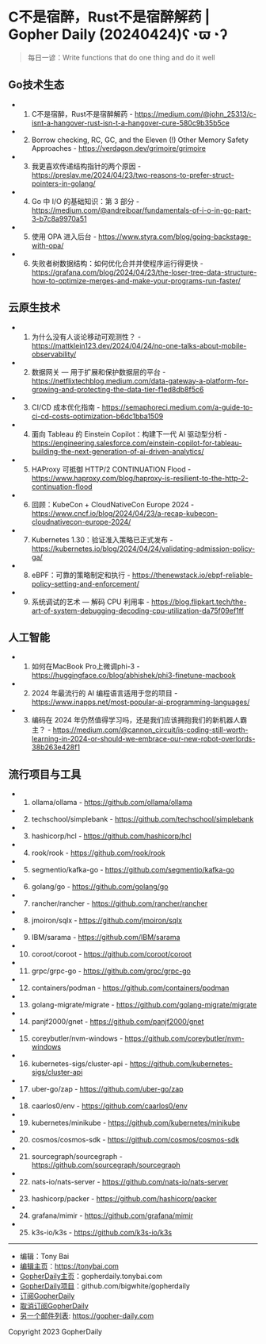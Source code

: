 # C不是宿醉，Rust不是宿醉解药 | Gopher Daily (20240424)ʕ◔ϖ◔ʔ

>每日一谚：Write functions that do one thing and do it well

## Go技术生态


- 1. C不是宿醉，Rust不是宿醉解药 - https://medium.com/@john_25313/c-isnt-a-hangover-rust-isn-t-a-hangover-cure-580c9b35b5ce

- 2. Borrow checking, RC, GC, and the Eleven (!) Other Memory Safety Approaches - https://verdagon.dev/grimoire/grimoire

- 3. 我更喜欢传递结构指针的两个原因 - https://preslav.me/2024/04/23/two-reasons-to-prefer-struct-pointers-in-golang/

- 4. Go 中 I/O 的基础知识：第 3 部分 - https://medium.com/@andreiboar/fundamentals-of-i-o-in-go-part-3-b7c8a9970a51

- 5. 使用 OPA 进入后台 - https://www.styra.com/blog/going-backstage-with-opa/

- 6. 失败者树数据结构：如何优化合并并使程序运行得更快 - https://grafana.com/blog/2024/04/23/the-loser-tree-data-structure-how-to-optimize-merges-and-make-your-programs-run-faster/


## 云原生技术


- 1. 为什么没有人谈论移动可观测性？ - https://mattklein123.dev/2024/04/24/no-one-talks-about-mobile-observability/

- 2. 数据网关 — 用于扩展和保护数据层的平台 - https://netflixtechblog.medium.com/data-gateway-a-platform-for-growing-and-protecting-the-data-tier-f1ed8db8f5c6

- 3. CI/CD 成本优化指南 - https://semaphoreci.medium.com/a-guide-to-ci-cd-costs-optimization-b6dc1bba1509

- 4. 面向 Tableau 的 Einstein Copilot：构建下一代 AI 驱动型分析 - https://engineering.salesforce.com/einstein-copilot-for-tableau-building-the-next-generation-of-ai-driven-analytics/

- 5. HAProxy 可抵御 HTTP/2 CONTINUATION Flood - https://www.haproxy.com/blog/haproxy-is-resilient-to-the-http-2-continuation-flood

- 6. 回顾：KubeCon &#43; CloudNativeCon Europe 2024 - https://www.cncf.io/blog/2024/04/23/a-recap-kubecon-cloudnativecon-europe-2024/

- 7. Kubernetes 1.30：验证准入策略已正式发布 - https://kubernetes.io/blog/2024/04/24/validating-admission-policy-ga/

- 8. eBPF：可靠的策略制定和执行 - https://thenewstack.io/ebpf-reliable-policy-setting-and-enforcement/

- 9. 系统调试的艺术 — 解码 CPU 利用率 - https://blog.flipkart.tech/the-art-of-system-debugging-decoding-cpu-utilization-da75f09ef1ff


## 人工智能


- 1. 如何在MacBook Pro上微调phi-3 - https://huggingface.co/blog/abhishek/phi3-finetune-macbook

- 2. 2024 年最流行的 AI 编程语言适用于您的项目 - https://www.inapps.net/most-popular-ai-programming-languages/

- 3. 编码在 2024 年仍然值得学习吗，还是我们应该拥抱我们的新机器人霸主？ - https://medium.com/@cannon_circuit/is-coding-still-worth-learning-in-2024-or-should-we-embrace-our-new-robot-overlords-38b263e428f1


## 流行项目与工具


- 1. ollama/ollama - https://github.com/ollama/ollama

- 2. techschool/simplebank - https://github.com/techschool/simplebank

- 3. hashicorp/hcl - https://github.com/hashicorp/hcl

- 4. rook/rook - https://github.com/rook/rook

- 5. segmentio/kafka-go - https://github.com/segmentio/kafka-go

- 6. golang/go - https://github.com/golang/go

- 7. rancher/rancher - https://github.com/rancher/rancher

- 8. jmoiron/sqlx - https://github.com/jmoiron/sqlx

- 9. IBM/sarama - https://github.com/IBM/sarama

- 10. coroot/coroot - https://github.com/coroot/coroot

- 11. grpc/grpc-go - https://github.com/grpc/grpc-go

- 12. containers/podman - https://github.com/containers/podman

- 13. golang-migrate/migrate - https://github.com/golang-migrate/migrate

- 14. panjf2000/gnet - https://github.com/panjf2000/gnet

- 15. coreybutler/nvm-windows - https://github.com/coreybutler/nvm-windows

- 16. kubernetes-sigs/cluster-api - https://github.com/kubernetes-sigs/cluster-api

- 17. uber-go/zap - https://github.com/uber-go/zap

- 18. caarlos0/env - https://github.com/caarlos0/env

- 19. kubernetes/minikube - https://github.com/kubernetes/minikube

- 20. cosmos/cosmos-sdk - https://github.com/cosmos/cosmos-sdk

- 21. sourcegraph/sourcegraph - https://github.com/sourcegraph/sourcegraph

- 22. nats-io/nats-server - https://github.com/nats-io/nats-server

- 23. hashicorp/packer - https://github.com/hashicorp/packer

- 24. grafana/mimir - https://github.com/grafana/mimir

- 25. k3s-io/k3s - https://github.com/k3s-io/k3s


----

- 编辑：Tony Bai
- [编辑主页](https://tonybai.com)：https://tonybai.com
- [GopherDaily主页](https://gopherdaily.tonybai.com)：gopherdaily.tonybai.com
- [GopherDaily项目](https://github.com/bigwhite/gopherdaily)：github.com/bigwhite/gopherdaily
- [订阅GopherDaily](https://gopherdaily.tonybai.com/subscribe)
- [取消订阅GopherDaily](https://gopherdaily.tonybai.com/unsubscribe)
- [另一个邮件列表](https://gopher-daily.com): https://gopher-daily.com

Copyright 2023 GopherDaily
